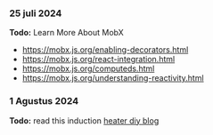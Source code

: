 ### 25 juli 2024 
**Todo:** Learn More About MobX 
 - https://mobx.js.org/enabling-decorators.html
 - https://mobx.js.org/react-integration.html
 - https://mobx.js.org/computeds.html
 - https://mobx.js.org/understanding-reactivity.html

### 1 Agustus 2024 

**Todo:** read this induction [heater diy blog](https://highvoltageforum.net/index.php?topic=116.0)
